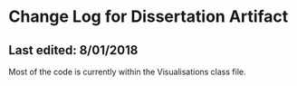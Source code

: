 # Change Log for Dissertation Artifact
## Last edited: 8/01/2018
Most of the code is currently within the Visualisations class file.

